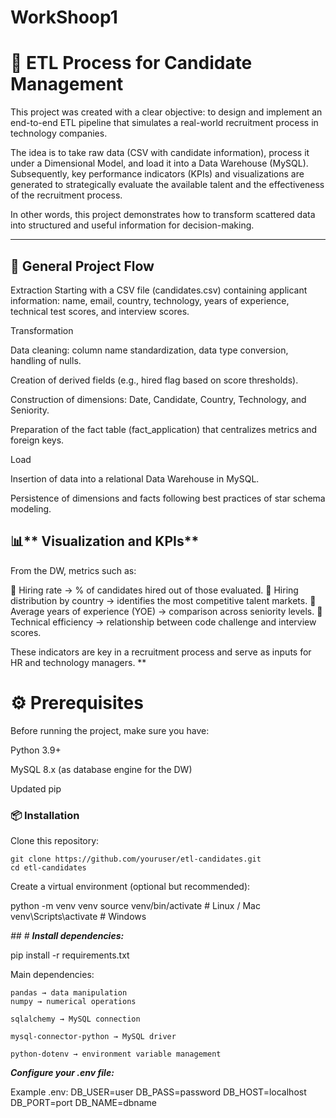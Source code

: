 ﻿# WorkShoop1

# **🚀 ETL Process for Candidate Management**

This project was created with a clear objective: to design and implement an end-to-end ETL pipeline that simulates a real-world recruitment process in technology companies.

The idea is to take raw data (CSV with candidate information), process it under a Dimensional Model, and load it into a Data Warehouse (MySQL). Subsequently, key performance indicators (KPIs) and visualizations are generated to strategically evaluate the available talent and the effectiveness of the recruitment process.

In other words, this project demonstrates how to transform scattered data into structured and useful information for decision-making.

------------


## **📂 General Project Flow**

Extraction
Starting with a CSV file (candidates.csv) containing applicant information: name, email, country, technology, years of experience, technical test scores, and interview scores.

Transformation

Data cleaning: column name standardization, data type conversion, handling of nulls.

Creation of derived fields (e.g., hired flag based on score thresholds).

Construction of dimensions: Date, Candidate, Country, Technology, and Seniority.

Preparation of the fact table (fact_application) that centralizes metrics and foreign keys.

Load

Insertion of data into a relational Data Warehouse in MySQL.

Persistence of dimensions and facts following best practices of star schema modeling.

## 📊** Visualization and KPIs**

From the DW, metrics such as:

🔹 Hiring rate → % of candidates hired out of those evaluated.
🔹 Hiring distribution by country → identifies the most competitive talent markets.
🔹 Average years of experience (YOE) → comparison across seniority levels.
🔹 Technical efficiency → relationship between code challenge and interview scores.

These indicators are key in a recruitment process and serve as inputs for HR and technology managers.
**
# ⚙️ Prerequisites

Before running the project, make sure you have:

Python 3.9+

MySQL 8.x (as database engine for the DW)

Updated pip

### 📦 Installation

Clone this repository:

    git clone https://github.com/youruser/etl-candidates.git
    cd etl-candidates


Create a virtual environment (optional but recommended):

python -m venv venv
source venv/bin/activate   # Linux / Mac
venv\Scripts\activate      # Windows


*## # **Install dependencies:***

pip install -r requirements.txt


Main dependencies:

    pandas → data manipulation
    numpy → numerical operations

    sqlalchemy → MySQL connection

    mysql-connector-python → MySQL driver

    python-dotenv → environment variable management
    
***Configure your .env file:***

Example .env:
    DB_USER=user
    DB_PASS=password
    DB_HOST=localhost
    DB_PORT=port
    DB_NAME=dbname
